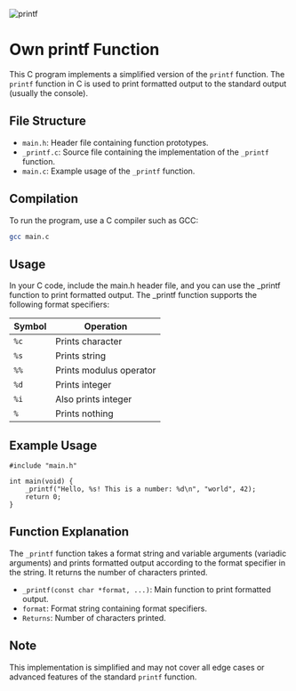 ![printf](https://github.com/simararustam/holbertonschool-printf-TEST/assets/115341811/3720036d-baef-4522-a75f-e4a5eb983bc1)
# Own printf Function

This C program implements a simplified version of the `printf` function. The `printf` function in C is used to print formatted output to the standard output (usually the console).

## File Structure

- `main.h`: Header file containing function prototypes.
- `_printf.c`: Source file containing the implementation of the `_printf` function.
- `main.c`: Example usage of the `_printf` function.

## Compilation

To run the program, use a C compiler such as GCC:

```bash
gcc main.c
```
## Usage
In your C code, include the main.h header file, and you can use the _printf function to print formatted output. The _printf function supports the following format specifiers:

| Symbol | Operation |
|--|--|
| `%c` | Prints character |
| `%s` | Prints string |
| `%%` | Prints modulus operator |
| `%d` | Prints integer |
| `%i` | Also prints integer |
| `%` | Prints nothing |

## Example Usage
```
#include "main.h"

int main(void) {
    _printf("Hello, %s! This is a number: %d\n", "world", 42);
    return 0;
}
```
## Function Explanation
The `_printf` function takes a format string and variable arguments (variadic arguments) and prints formatted output according to the format specifier in the string. It returns the number of characters printed.

- `_printf(const char *format, ...)`: Main function to print formatted output.
- `format`: Format string containing format specifiers.
- `Returns`: Number of characters printed.

## Note
This implementation is simplified and may not cover all edge cases or advanced features of the standard `printf` function.
